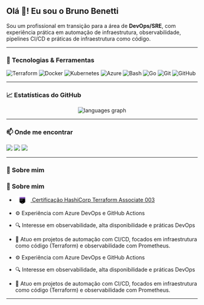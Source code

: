 <h2 align="left">Olá 👋! Eu sou o Bruno Benetti</h2>

Sou um profissional em transição para a área de **DevOps/SRE**, com experiência prática em automação de infraestrutura, observabilidade, pipelines CI/CD e práticas de infraestrutura como código.

---

### 🧰 Tecnologias & Ferramentas

<div align="left">
  <img src="https://cdn.jsdelivr.net/gh/devicons/devicon/icons/terraform/terraform-original.svg" height="30" alt="Terraform" />
  <img src="https://cdn.jsdelivr.net/gh/devicons/devicon/icons/docker/docker-original.svg" height="30" alt="Docker" />
  <img src="https://cdn.jsdelivr.net/gh/devicons/devicon/icons/kubernetes/kubernetes-plain.svg" height="30" alt="Kubernetes" />
  <img src="https://cdn.jsdelivr.net/gh/devicons/devicon/icons/azure/azure-original.svg" height="30" alt="Azure" />
  <img src="https://cdn.jsdelivr.net/gh/devicons/devicon/icons/bash/bash-original.svg" height="30" alt="Bash" />
  <img src="https://cdn.jsdelivr.net/gh/devicons/devicon/icons/go/go-original.svg" height="30" alt="Go" />
  <img src="https://cdn.jsdelivr.net/gh/devicons/devicon/icons/git/git-original.svg" height="30" alt="Git" />
  <img src="https://cdn.jsdelivr.net/gh/devicons/devicon/icons/github/github-original.svg" height="30" alt="GitHub" />
</div>

---

### 📈 Estatísticas do GitHub

<div align="center">
  <img src="https://github-readme-stats.vercel.app/api/top-langs?username=bbenettiz&locale=pt-br&hide_title=false&layout=compact&card_width=320&langs_count=5&theme=dracula&hide_border=false" height="150" alt="languages graph" />
</div>

---


### 📫 Onde me encontrar

<div align="left">
  <a href="mailto:xbenettix@gmail.com"><img src="https://img.shields.io/static/v1?message=Gmail&logo=gmail&label=&color=D14836&logoColor=white&labelColor=&style=for-the-badge" height="35" /></a>
  <a href="https://www.linkedin.com/in/bruno-ferreira-benetti-a4b8b9272/"><img src="https://img.shields.io/static/v1?message=LinkedIn&logo=linkedin&label=&color=0077B5&logoColor=white&labelColor=&style=for-the-badge" height="35" /></a>
  <a href="https://www.instagram.com/"><img src="https://img.shields.io/static/v1?message=Instagram&logo=instagram&label=&color=E4405F&logoColor=white&labelColor=&style=for-the-badge" height="35" /></a>
</div>

---

### 📌 Sobre mim
### 📌 Sobre mim

- <a href="https://www.credly.com/badges/233aecd3-2f8a-46ef-98b0-da23625df2c1/public_url">
  <img src="./img/tf-badge.png" width="40" style="vertical-align:middle" /> Certificação HashiCorp Terraform Associate 003
  </a>
- ⚙️ Experiência com Azure DevOps e GitHub Actions  
- 🔍 Interesse em observabilidade, alta disponibilidade e práticas DevOps  
- 🚀 Atuo em projetos de automação com CI/CD, focados em infraestrutura como código (Terraform) e observabilidade com Prometheus.

- ⚙️ Experiência com Azure DevOps e GitHub Actions
- 🔍 Interesse em observabilidade, alta disponibilidade e práticas DevOps
- 🚀 Atuo em projetos de automação com CI/CD, focados em infraestrutura como código (Terraform) e observabilidade com Prometheus.

---

<!-- snake animation (opcional)
<img src="https://raw.githubusercontent.com/bBenettiz/bBenettiz/output/snake.svg" alt="Snake animation" />
-->

